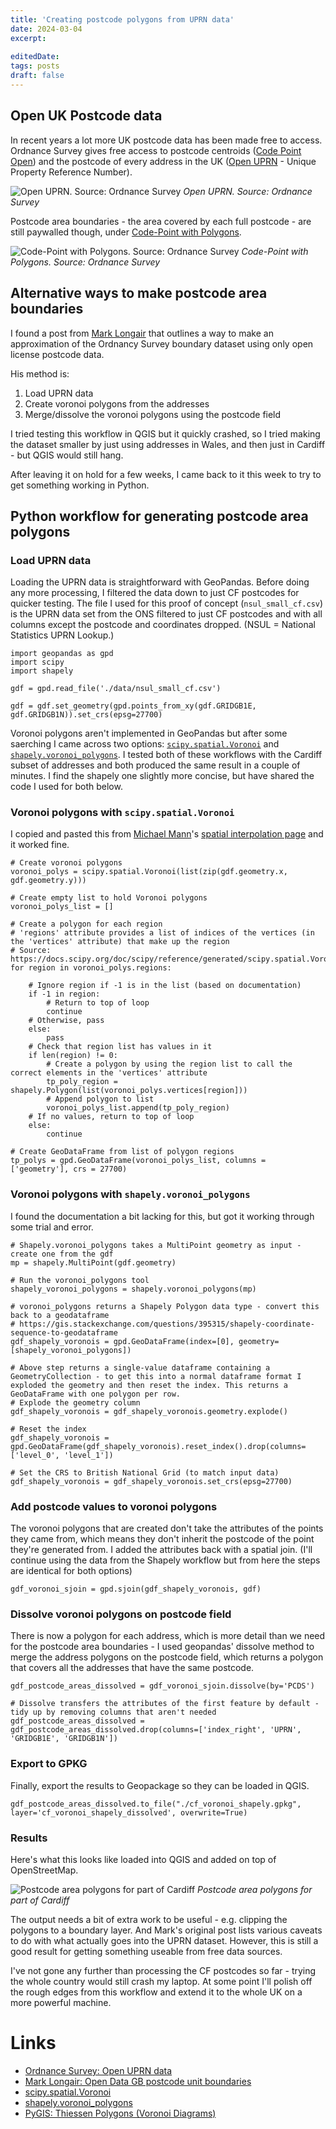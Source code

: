```yaml
---
title: 'Creating postcode polygons from UPRN data'
date: 2024-03-04
excerpt: 
 
editedDate:
tags: posts
draft: false
---
```


## Open UK Postcode data
In recent years a lot more UK postcode data has been made free to access. Ordnance Survey gives free access to postcode centroids ([Code Point Open](https://www.ordnancesurvey.co.uk/products/code-point-open#technical)) and the postcode of every address in the  UK ([Open UPRN](https://www.ordnancesurvey.co.uk/products/os-open-uprn#technical) - Unique Property Reference Number). 

![Open UPRN. Source: Ordnance Survey](../assets/images/78680806.jpeg)
*Open UPRN. Source: Ordnance Survey*

Postcode area boundaries - the area covered by each full postcode - are still paywalled though, under [Code-Point with Polygons](https://www.ordnancesurvey.co.uk/products/code-point-polygons). 

![Code-Point with Polygons. Source: Ordnance Survey](../assets/images/8c3eae42.jpeg)
*Code-Point with Polygons. Source: Ordnance Survey*

## Alternative ways to make postcode area boundaries 
I found a post from [Mark Longair](https://longair.net/blog/2021/08/23/open-data-gb-postcode-unit-boundaries/) that outlines a way to make an approximation of the Ordnancy Survey boundary dataset using only open license postcode data. 

His method is: 
1. Load UPRN data
2. Create voronoi polygons from the addresses
3. Merge/dissolve the voronoi polygons using the postcode field 

I tried testing this workflow in QGIS but it quickly crashed, so I tried making the dataset smaller by just using addresses in Wales, and then just in Cardiff - but QGIS would still hang. 

After leaving it on hold for a few weeks, I came back to it this week to try to get something working in Python. 

## Python workflow for generating postcode area polygons 
### Load UPRN data
Loading the UPRN data is straightforward with GeoPandas. Before doing any more processing, I filtered the data down to just CF postcodes for quicker testing. The file I used for this proof of concept (`nsul_small_cf.csv`) is the UPRN data set from the ONS filtered to just CF postcodes and with all columns except the postcode and coordinates dropped. (NSUL = National Statistics UPRN Lookup.)

```{python}
import geopandas as gpd
import scipy
import shapely

gdf = gpd.read_file('./data/nsul_small_cf.csv')

gdf = gdf.set_geometry(gpd.points_from_xy(gdf.GRIDGB1E, gdf.GRIDGB1N)).set_crs(epsg=27700)
```
Voronoi polygons aren't implemented in GeoPandas but after some saerching I came across two options: 
[`scipy.spatial.Voronoi`](https://docs.scipy.org/doc/scipy/reference/generated/scipy.spatial.Voronoi.html) and [`shapely.voronoi_polygons`](https://shapely.readthedocs.io/en/stable/reference/shapely.voronoi_polygons.html). I tested both of these workflows with the Cardiff subset of addresses and both produced the same result in a couple of minutes. I find the shapely one slightly more concise, but have shared the code I used for both below. 

### Voronoi polygons with `scipy.spatial.Voronoi`
I copied and pasted this from [Michael Mann](http://michaelmann.i234.me/Welcome.html)'s [spatial interpolation page](https://pygis.io/docs/e_interpolation.html#thiessen-polygons-voronoi-diagrams) and it worked fine. 
```{python}
# Create voronoi polygons 
voronoi_polys = scipy.spatial.Voronoi(list(zip(gdf.geometry.x, gdf.geometry.y)))

# Create empty list to hold Voronoi polygons
voronoi_polys_list = []

# Create a polygon for each region
# 'regions' attribute provides a list of indices of the vertices (in the 'vertices' attribute) that make up the region
# Source: https://docs.scipy.org/doc/scipy/reference/generated/scipy.spatial.Voronoi.html
for region in voronoi_polys.regions:

    # Ignore region if -1 is in the list (based on documentation)
    if -1 in region:
        # Return to top of loop
        continue
    # Otherwise, pass
    else:
        pass
    # Check that region list has values in it
    if len(region) != 0:
        # Create a polygon by using the region list to call the correct elements in the 'vertices' attribute
        tp_poly_region = shapely.Polygon(list(voronoi_polys.vertices[region]))
        # Append polygon to list
        voronoi_polys_list.append(tp_poly_region)
    # If no values, return to top of loop
    else:
        continue

# Create GeoDataFrame from list of polygon regions
tp_polys = gpd.GeoDataFrame(voronoi_polys_list, columns = ['geometry'], crs = 27700)
```

### Voronoi polygons with `shapely.voronoi_polygons`
I found the documentation a bit lacking for this, but got it working through some trial and error. 
```{python}
# Shapely.voronoi_polygons takes a MultiPoint geometry as input - create one from the gdf
mp = shapely.MultiPoint(gdf.geometry)

# Run the voronoi_polygons tool
shapely_voronoi_polygons = shapely.voronoi_polygons(mp)

# voronoi_polygons returns a Shapely Polygon data type - convert this back to a geodataframe 
# https://gis.stackexchange.com/questions/395315/shapely-coordinate-sequence-to-geodataframe
gdf_shapely_voronois = gpd.GeoDataFrame(index=[0], geometry=[shapely_voronoi_polygons])

# Above step returns a single-value dataframe containing a GeometryCollection - to get this into a normal dataframe format I exploded the geometry and then reset the index. This returns a GeoDataFrame with one polygon per row. 
# Explode the geometry column
gdf_shapely_voronois = gdf_shapely_voronois.geometry.explode()

# Reset the index
gdf_shapely_voronois = gpd.GeoDataFrame(gdf_shapely_voronois).reset_index().drop(columns=['level_0', 'level_1'])

# Set the CRS to British National Grid (to match input data)
gdf_shapely_voronois = gdf_shapely_voronois.set_crs(epsg=27700)
```

### Add postcode values to voronoi polygons 
The voronoi polygons that are created don't take the attributes of the points they came from, which means they don't inherit the postcode of the point they're generated from. I added the attributes back with a spatial join. (I'll continue using the data from the Shapely workflow but from here the steps are identical for both options)

```{python}
gdf_voronoi_sjoin = gpd.sjoin(gdf_shapely_voronois, gdf)
```

### Dissolve voronoi polygons on postcode field 
There is now a polygon for each address, which is more detail than we need for the postcode area boundaries - I used geopandas' dissolve method to merge the address polygons on the postcode field, which returns a polygon that covers all the addresses that have the same postcode. 

```{python}
gdf_postcode_areas_dissolved = gdf_voronoi_sjoin.dissolve(by='PCDS')

# Dissolve transfers the attributes of the first feature by default - tidy up by removing columns that aren't needed 
gdf_postcode_areas_dissolved = gdf_postcode_areas_dissolved.drop(columns=['index_right', 'UPRN', 'GRIDGB1E', 'GRIDGB1N'])
```
### Export to GPKG
Finally, export the results to Geopackage so they can be loaded in QGIS. 

```{python}
gdf_postcode_areas_dissolved.to_file("./cf_voronoi_shapely.gpkg", layer='cf_voronoi_shapely_dissolved', overwrite=True)
```

### Results 
Here's what this looks like loaded into QGIS and added on top of OpenStreetMap. 

![Postcode area polygons for part of Cardiff](../assets/images/74918205.png)
*Postcode area polygons for part of Cardiff*

The output needs a bit of extra work to be useful - e.g. clipping the polygons to a boundary layer. And Mark's original post lists various caveats to do with what actually goes into the UPRN dataset. However, this is still a good result for getting something useable from free data sources. 

I've not gone any further than processing the CF postcodes so far - trying the whole country would still crash my laptop. At some point I'll polish off the rough edges from this workflow and extend it to the whole UK on a more powerful machine. 

# Links
* [Ordnance Survey: Open UPRN data](https://www.ordnancesurvey.co.uk/products/os-open-uprn#technical)
* [Mark Longair: Open Data GB postcode unit boundaries](https://longair.net/blog/2021/08/23/open-data-gb-postcode-unit-boundaries/)
* [scipy.spatial.Voronoi](https://docs.scipy.org/doc/scipy/reference/generated/scipy.spatial.Voronoi.html)
* [shapely.voronoi_polygons](https://shapely.readthedocs.io/en/stable/reference/shapely.voronoi_polygons.html)
* [PyGIS: Thiessen Polygons (Voronoi Diagrams)](https://pygis.io/docs/e_interpolation.html#thiessen-polygons-voronoi-diagrams)
